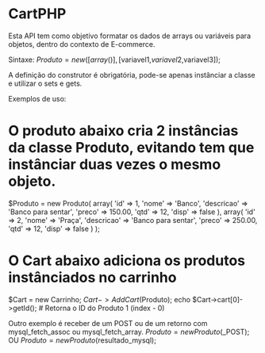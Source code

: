 CartPHP
=======

Esta API tem como objetivo formatar os dados de arrays ou variáveis para objetos, dentro do contexto de E-commerce.

Sintaxe:
$Produto = new ([array()],[$variavel1,$variavel2,$variavel3]);

A definição do construtor é obrigatória, pode-se apenas instânciar a classe e utilizar o sets e gets.

Exemplos de uso:

# O produto abaixo cria 2 instâncias da classe Produto, evitando tem que instânciar duas vezes o mesmo objeto.
$Produto = new Produto(
	array(
		'id' => 1,
		'nome' => 'Banco',
		'descricao' => 'Banco para sentar',
		'preco' => 150.00,
		'qtd' => 12,
		'disp' => false
	),
	array(
		'id' => 2,
		'nome' => 'Praça',
		'descricao' => 'Banco para sentar',
		'preco' => 250.00,
		'qtd' => 12,
		'disp' => false
	)
);

# O Cart abaixo adiciona os produtos instânciados no carrinho

$Cart = new Carrinho;
$Cart->AddCart($Produto);
echo $Cart->cart[0]->getId(); # Retorna o ID do Produto 1 (index - 0)

Outro exemplo é receber de um POST ou de um retorno com mysql_fetch_assoc ou mysql_fetch_array.
$Produto = new Produto($_POST); OU $Produto = new Produto($resultado_mysql);
